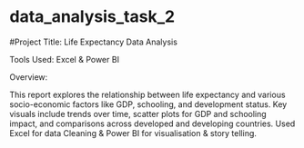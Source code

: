 # data_analysis_task_2

#Project Title: Life Expectancy Data Analysis

Tools Used: Excel & Power BI

Overview:

This report explores the relationship between life expectancy and various socio-economic factors like GDP, schooling, and development status. Key visuals include trends over time, scatter plots for GDP and schooling impact, and comparisons across developed and developing countries. Used Excel for data Cleaning & Power BI for visualisation & story telling.
